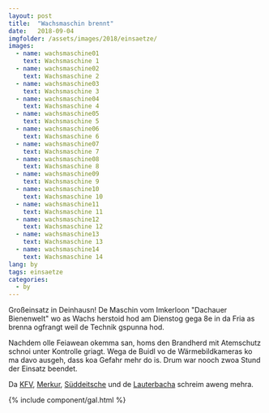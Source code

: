 ```yaml
---
layout: post
title:  "Wachsmaschin brennt"
date:   2018-09-04
imgfolder: /assets/images/2018/einsaetze/
images:
  - name: wachsmaschine01
    text: Wachsmaschine 1
  - name: wachsmaschine02
    text: Wachsmaschine 2
  - name: wachsmaschine03
    text: Wachsmaschine 3
  - name: wachsmaschine04
    text: Wachsmaschine 4
  - name: wachsmaschine05
    text: Wachsmaschine 5
  - name: wachsmaschine06
    text: Wachsmaschine 6
  - name: wachsmaschine07
    text: Wachsmaschine 7
  - name: wachsmaschine08
    text: Wachsmaschine 8
  - name: wachsmaschine09
    text: Wachsmaschine 9
  - name: wachsmaschine10
    text: Wachsmaschine 10
  - name: wachsmaschine11
    text: Wachsmaschine 11
  - name: wachsmaschine12
    text: Wachsmaschine 12
  - name: wachsmaschine13
    text: Wachsmaschine 13
  - name: wachsmaschine14
    text: Wachsmaschine 14
lang: by
tags: einsaetze
categories:
  - by
---
```


Großeinsatz in Deinhausn! De Maschin vom Imkerloon "Dachauer Bienenwelt" wo as Wachs herstoid hod am Dienstog gega 8e in da Fria as brenna ogfrangt weil de Technik gspunna hod.

Nachdem olle Feiawean okemma san, homs den Brandherd mit Atemschutz schnoi unter Kontrolle griagt. Wega de Buidl vo de Wärmebildkameras ko ma davo ausgeh, dass koa Gefahr mehr do is. Drum war nooch zwoa Stund der Einsatz beendet.

Da [KFV](http://kfv-dachau.de/index.php?section=news&cmd=details&newsid=1070), [Merkur](https://www.merkur.de/lokales/dachau/bergkirchen-ort28367/deutenhausen-brand-einer-wachsmaschine-in-dachauer-bienenwelt-10209881.html), [Süddeitsche](https://www.sueddeutsche.de/muenchen/dachau/euro-schaden-brand-in-geschaeft-fuer-imkereibedarf-1.4116859) und de [Lauterbacha](http://fw-lauterbach.de/index.php/einsaetze) schreim aweng mehra. 

{% include component/gal.html %}

